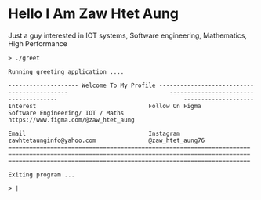 # Hello I Am Zaw Htet Aung
Just a guy interested in IOT systems, Software engineering, Mathematics, High Performance

    > ./greet
    
    Running greeting application ....
    
    -------------------- Welcome To My Profile ---------------------------
    -----------------                             ------------------------
    --------------                                    --------------------
    Interest                                Follow On Figma                                                 
    Software Engineering/ IOT / Maths       https://www.figma.com/@zaw_htet_aung 
    
    Email                                   Instagram
    zawhtetaunginfo@yahoo.com               @zaw_htet_aung76
    =====================================================================
    =====================================================================
    =====================================================================
    
    Exiting program ...
    
    > |
